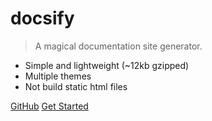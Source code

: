 # docsify

> A magical documentation site generator.

- Simple and lightweight (~12kb gzipped)
- Multiple themes
- Not build static html files


[GitHub](https://github.com/QingWei-Li/docsify/)
[Get Started](#quick-start)